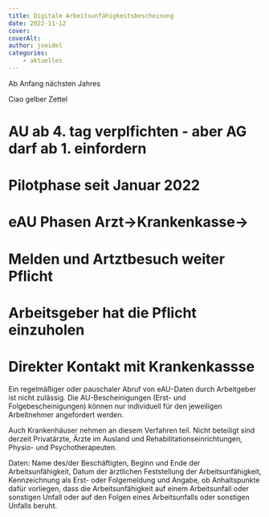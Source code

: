 ```yaml
---
title: Digitale Arbeitsunfähigkeitsbescheinung
date: 2022-11-12
cover: 
coverAlt: 
author: jseidel
categories:
    - aktuelles
---
```


Ab Anfang nächsten Jahres 

Ciao gelber Zettel

# AU ab 4. tag verplfichten - aber AG darf ab 1. einfordern
# Pilotphase seit Januar 2022
# eAU Phasen Arzt->Krankenkasse->
# Melden und Artztbesuch weiter Pflicht
# Arbeitsgeber hat die Pflicht einzuholen
# Direkter Kontakt mit Krankenkassse

Ein regelmäßiger oder pauschaler Abruf von eAU-Daten durch Arbeitgeber ist nicht zulässig. Die AU-Bescheinigungen (Erst- und Folgebescheinigungen) können nur individuell für den jeweiligen Arbeitnehmer angefordert werden.

Auch Krankenhäuser nehmen an diesem Verfahren teil. Nicht beteiligt sind derzeit Privatärzte, Ärzte im Ausland und Rehabilitationseinrichtungen, Physio- und Psychotherapeuten.

Daten:
Name des/der Beschäftigten,
Beginn und Ende der Arbeitsunfähigkeit,
Datum der ärztlichen Feststellung der Arbeitsunfähigkeit,
Kennzeichnung als Erst- oder Folgemeldung und 
Angabe, ob Anhaltspunkte dafür vorliegen, dass die Arbeitsunfähigkeit auf einem Arbeitsunfall oder sonstigen Unfall oder auf den Folgen eines Arbeitsunfalls oder sonstigen Unfalls beruht.